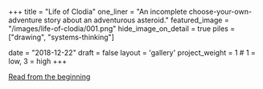 +++
title 							 = "Life of Clodia"
one_liner 					 = "An incomplete choose-your-own-adventure story about an adventurous asteroid."
featured_image 			 = "/images/life-of-clodia/001.png"
hide_image_on_detail = true
piles 							 = ["drawing", "systems-thinking"]

date 								 = "2018-12-22"
draft 							 = false
layout 							 = 'gallery'
project_weight 			 = 1 # 1 = low, 3 = high
+++

<a class="btn btn-outline-dark" href="001">Read from the beginning</a>

